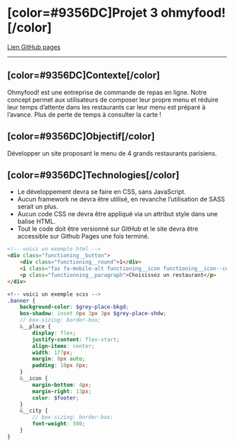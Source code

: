# [color=#9356DC]Projet 3 ohmyfood![/color]
[Lien GitHub pages](https://fabien-t.github.io/Fabien_P3/public/)
***
## [color=#9356DC]Contexte[/color]
Ohmyfood! est une entreprise de commande de repas en ligne. Notre concept permet aux
utilisateurs de composer leur propre menu et réduire leur temps d’attente dans les
restaurants car leur menu est préparé à l’avance. Plus de perte de temps à consulter la carte
!

## [color=#9356DC]Objectif[/color]
Développer un site proposant le menu de 4 grands restaurants parisiens.

## [color=#9356DC]Technologies[/color]
* Le développement devra se faire en CSS, sans JavaScript.
* Aucun framework ne devra être utilisé, en revanche l’utilisation de SASS serait un
plus.
* Aucun code CSS ne devra être appliqué via un attribut style dans une balise HTML.
* Tout le code doit être versionné sur GitHub et le site devra être accessible sur
Github Pages une fois terminé.

```html
<!-- voici un exemple html -->
<div class="functioning__button">
    <div class="functioning__round">1</div>
    <i class="fas fa-mobile-alt functioning__icon functioning__icon--color"></i>
    <p class="functionning__paragraph">Choisissez un restaurant</p>                
</div>
```

```scss
<!-- voici un exemple scss -->
.banner {
    background-color: $grey-place-bkgd;
    box-shadow: inset 0px 3px 3px $grey-place-shdw;
    // box-sizing: border-box;
    &__place {
        display: flex;
        justify-content: flex-start;
        align-items: center;
        width: 177px;
        margin: 0px auto;
        padding: 18px 0px;
    }
    &__icon {
        margin-bottom: 4px;
        margin-right: 13px;
        color: $footer;
    }
    &__city {
        // box-sizing: border-box;
        font-weight: 500;
    }
}
```     